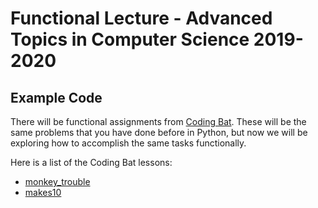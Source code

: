 # Functional Lecture - Advanced Topics in Computer Science 2019-2020

## Example Code

There will be functional assignments from [Coding Bat](codingbat.com). These will be the same problems
that you have done before in Python, but now we will be exploring how to accomplish the same tasks functionally.

Here is a list of the Coding Bat lessons:

- [monkey_trouble](https://codingbat.com/prob/p120546)
- [makes10](https://codingbat.com/prob/p124984)